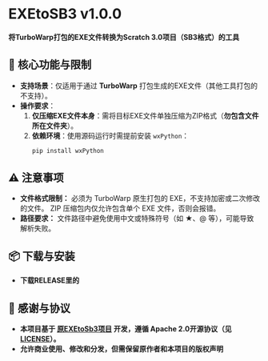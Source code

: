 # EXEtoSB3 v1.0.0  
**将TurboWarp打包的EXE文件转换为Scratch 3.0项目（SB3格式）的工具**  


## 📌 核心功能与限制  
- **支持场景**：仅适用于通过 **TurboWarp** 打包生成的EXE文件（其他工具打包的不支持）。  
- **操作要求**：  
  1. **仅压缩EXE文件本身**：需将目标EXE文件单独压缩为ZIP格式（**勿包含文件所在文件夹**）。  
  2. **依赖环境**：使用源码运行时需提前安装 `wxPython`：  
     ```bash  
     pip install wxPython
     
## ⚠️ 注意事项
- **文件格式限制：**
  必须为 TurboWarp 原生打包的 EXE，不支持加密或二次修改的文件。
  ZIP 压缩包内仅允许包含单个 EXE 文件，否则会报错。
- **路径要求：**
  文件路径中避免使用中文或特殊符号（如 ★、@ 等），可能导致解析失败。

## 📦 下载与安装
- **下载RELEASE里的**

## 🤝 感谢与协议  
- **本项目基于 [原EXEtoSb3项目](https://github.com/ZYF728/EXEtoSb3) 开发，遵循 **Apache 2.0开源协议**（见 [LICENSE](LICENSE)）。**
- **允许商业使用、修改和分发，但需保留原作者和本项目的版权声明**